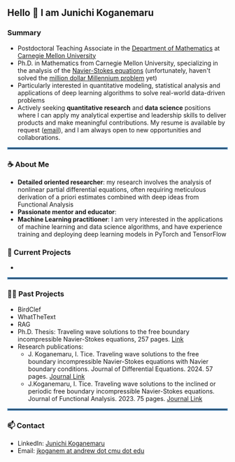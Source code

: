 <div id="toc">
  <ul style="list-style: none">
    <summary>
      <h2>
      Hello 👋 I am Junichi Koganemaru
      </h2>
    </summary>
  </ul>
</div>

### Summary

* Postdoctoral Teaching Associate in the [Department of Mathematics](https://www.cmu.edu/math/index.html) at [Carnegie Mellon University](https://www.cmu.edu/)
* Ph.D. in Mathematics from Carnegie Mellon University, specializing in the analysis of the [Navier-Stokes equations](https://en.wikipedia.org/wiki/Navier%E2%80%93Stokes_equations) (unfortunately, haven't solved the [million dollar Millennium problem](https://en.wikipedia.org/wiki/Navier%E2%80%93Stokes_existence_and_smoothness) yet)
* Particularly interested in quantitative modeling, statistical analysis and applications of deep learning algorithms to solve real-world data-driven problems 
* Actively seeking **quantitative research** and **data science** positions where I can apply my analytical expertise and leadership skills to deliver products and make meaningful contributions. My resume is available by request ([email](mailto:jkoganem@gmail.com)), and I am always open to new opportunities and collaborations. 

<hr style="border:2px solid #4682b4">

### ☕ About Me

* **Detailed oriented researcher**: my research involves the analysis of nonlinear partial differential equations, often requiring meticulous derivation of a priori estimates combined with deep ideas from Functional Analysis 
* **Passionate mentor and educator**:  
* **Machine Learning practitioner**: I am very interested in the applications of machine learning and data science algorithms, and have experience training and deploying deep learning models in PyTorch and TensorFlow

### 🤔 Current Projects

* 


<hr style="border:2px solid #4682b4">

### 🧑‍🏫 Past Projects
* BirdClef  
* WhatTheText
* RAG 
* Ph.D. Thesis: Traveling wave solutions to the free boundary incompressible Navier-Stokes equations, 257 pages. [Link](https://kilthub.cmu.edu/articles/thesis/Traveling_wave_solutions_to_the_free_boundary_incompressible_Navier-Stokes_equations/24053892?file=42184224)
* Research publications:
    * J. Koganemaru, I. Tice. Traveling wave solutions to the free boundary incompressible Navier-Stokes equations with Navier boundary conditions. Journal of Differential Equations. 2024. 57 pages. [Journal Link](https://www.sciencedirect.com/science/article/pii/S0022039624004741)
    * J.Koganemaru, I. Tice. Traveling wave solutions to the inclined or periodic free boundary incompressible Navier-Stokes equations. Journal of Functional Analysis. 2023. 75 pages. [Journal Link](https://www.sciencedirect.com/science/article/pii/S0022123623002148)

<hr style="border:2px solid #4682b4">

### 📫 Contact 

* LinkedIn: [Junichi Koganemaru](https://www.linkedin.com/in/junichi-koganemaru/)
* Email: [jkoganem at andrew dot cmu dot edu](mailto:jkoganem@andrew.cmu.edu)



<!-- 

<hr style="border:2px solid #4682b4">

## 🤔 Current Projects 


<!--
**jkoganem/jkoganem** is a ✨ _special_ ✨ repository because its `README.md` (this file) appears on your GitHub profile.

Here are some ideas to get you started:

- 🔭 I’m currently working on ...
- 🌱 I’m currently learning ...
- 👯 I’m looking to collaborate on ...
- 🤔 I’m looking for help with ...
- 💬 Ask me about ...
- 
- 😄 Pronouns: ...
- ⚡ Fun fact: ...
-->

<!-- 

## 📫 How to reach me: ... --> 